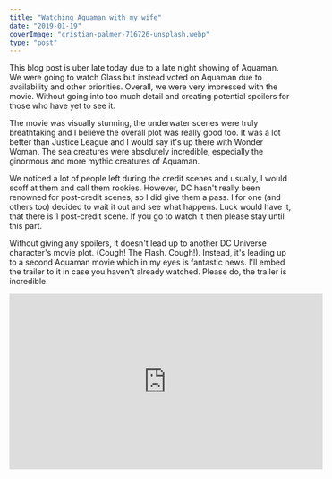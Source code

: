 ```yaml
---
title: "Watching Aquaman with my wife"
date: "2019-01-19"
coverImage: "cristian-palmer-716726-unsplash.webp"
type: "post"
---
```


This blog post is uber late today due to a late night showing of Aquaman. We were going to watch Glass but instead voted on Aquaman due to availability and other priorities. Overall, we were very impressed with the movie. Without going into too much detail and creating potential spoilers for those who have yet to see it.

The movie was visually stunning, the underwater scenes were truly breathtaking and I believe the overall plot was really good too. It was a lot better than Justice League and I would say it's up there with Wonder Woman. The sea creatures were absolutely incredible, especially the ginormous and more mythic creatures of Aquaman.

We noticed a lot of people left during the credit scenes and usually, I would scoff at them and call them rookies. However, DC hasn't really been renowned for post-credit scenes, so I did give them a pass. I for one (and others too) decided to wait it out and see what happens. Luck would have it, that there is 1 post-credit scene. If you go to watch it then please stay until this part.

Without giving any spoilers, it doesn't lead up to another DC Universe character's movie plot. (Cough! The Flash. Cough!). Instead, it's leading up to a second Aquaman movie which in my eyes is fantastic news. I'll embed the trailer to it in case you haven't already watched. Please do, the trailer is incredible.

<iframe width="560" height="315" src="https://www.youtube.com/embed/6mQDS7Q7pys" frameborder="0" allow="accelerometer; autoplay; encrypted-media; gyroscope; picture-in-picture" allowfullscreen></iframe>
